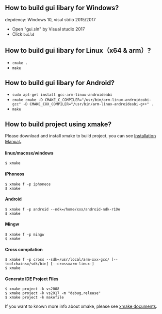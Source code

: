 ## How to build gui libary for Windows?
depdency: Windows 10, visul stdio 2015/2017
- Open "gui.sln" by Visual studio 2017
- Click `build` 

## How to build gui libary for Linux（x64 & arm）?
- `cmake .`
- `make`

## How to build gui libary for Android?
- `sudo apt-get install gcc-arm-linux-androideabi`
- `cmake cmake -D CMAKE_C_COMPILER="/usr/bin/arm-linux-androideabi-gcc" -D CMAKE_CXX_COMPILER="/usr/bin/arm-linux-androideabi-g++" .`
- `make`

## How to build project using xmake?

Please download and install xmake to build project, you can see [Installation Manual](http://xmake.io/#/home?id=installation)。

#### linux/macosx/windows

```console
$ xmake
```

#### iPhoneos

```console
$ xmake f -p iphoneos
$ xmake
```

#### Android

```console
$ xmake f -p android --ndk=/home/xxx/android-ndk-r10e
$ xmake
```

#### Mingw

```console
$ xmake f -p mingw
$ xmake
```

#### Cross compilation

```console
$ xmake f -p cross --sdk=/usr/local/arm-xxx-gcc/ [--toolchains=/sdk/bin] [--cross=arm-linux-]
$ xmake
```

#### Generate IDE Project Files

```console
$ xmake project -k vs2008
$ xmake project -k vs2017 -m "debug,release"
$ xmake project -k makefile
```

If you want to known more info about xmake, please see [xmake documents](http://xmake.io/#/home).
